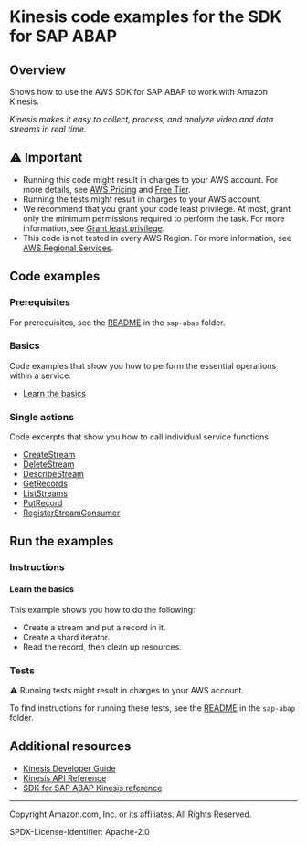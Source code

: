 # Kinesis code examples for the SDK for SAP ABAP

## Overview

Shows how to use the AWS SDK for SAP ABAP to work with Amazon Kinesis.

<!--custom.overview.start-->
<!--custom.overview.end-->

_Kinesis makes it easy to collect, process, and analyze video and data streams in real time._

## ⚠ Important

* Running this code might result in charges to your AWS account. For more details, see [AWS Pricing](https://aws.amazon.com/pricing/) and [Free Tier](https://aws.amazon.com/free/).
* Running the tests might result in charges to your AWS account.
* We recommend that you grant your code least privilege. At most, grant only the minimum permissions required to perform the task. For more information, see [Grant least privilege](https://docs.aws.amazon.com/IAM/latest/UserGuide/best-practices.html#grant-least-privilege).
* This code is not tested in every AWS Region. For more information, see [AWS Regional Services](https://aws.amazon.com/about-aws/global-infrastructure/regional-product-services).

<!--custom.important.start-->
<!--custom.important.end-->

## Code examples

### Prerequisites

For prerequisites, see the [README](../../README.md#Prerequisites) in the `sap-abap` folder.


<!--custom.prerequisites.start-->
<!--custom.prerequisites.end-->

### Basics

Code examples that show you how to perform the essential operations within a service.

- [Learn the basics](zcl_aws1_kns_scenario.clas.abap)


### Single actions

Code excerpts that show you how to call individual service functions.

- [CreateStream](zcl_aws1_kns_actions.clas.abap#L62)
- [DeleteStream](zcl_aws1_kns_actions.clas.abap#L88)
- [DescribeStream](zcl_aws1_kns_actions.clas.abap#L111)
- [GetRecords](zcl_aws1_kns_actions.clas.abap#L137)
- [ListStreams](zcl_aws1_kns_actions.clas.abap#L177)
- [PutRecord](zcl_aws1_kns_actions.clas.abap#L200)
- [RegisterStreamConsumer](zcl_aws1_kns_actions.clas.abap#L238)


<!--custom.examples.start-->
<!--custom.examples.end-->

## Run the examples

### Instructions


<!--custom.instructions.start-->
<!--custom.instructions.end-->


#### Learn the basics

This example shows you how to do the following:

- Create a stream and put a record in it.
- Create a shard iterator.
- Read the record, then clean up resources.

<!--custom.basic_prereqs.kinesis_Scenario_GettingStarted.start-->
<!--custom.basic_prereqs.kinesis_Scenario_GettingStarted.end-->


<!--custom.basics.kinesis_Scenario_GettingStarted.start-->
<!--custom.basics.kinesis_Scenario_GettingStarted.end-->


### Tests

⚠ Running tests might result in charges to your AWS account.


To find instructions for running these tests, see the [README](../../README.md#Tests)
in the `sap-abap` folder.



<!--custom.tests.start-->
<!--custom.tests.end-->

## Additional resources

- [Kinesis Developer Guide](https://docs.aws.amazon.com/streams/latest/dev/introduction.html)
- [Kinesis API Reference](https://docs.aws.amazon.com/kinesis/latest/APIReference/Welcome.html)
- [SDK for SAP ABAP Kinesis reference](https://docs.aws.amazon.com/sdk-for-sap-abap/v1/api/latest/kns/index.html)

<!--custom.resources.start-->
<!--custom.resources.end-->

---

Copyright Amazon.com, Inc. or its affiliates. All Rights Reserved.

SPDX-License-Identifier: Apache-2.0